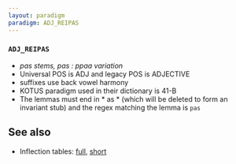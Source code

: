```yaml
---
layout: paradigm
paradigm: ADJ_REIPAS
---
```

### ` ADJ_REIPAS `

* _pas stems, pas : ppaa variation_
* Universal POS is ADJ and legacy POS is ADJECTIVE
* suffixes use back vowel harmony
* KOTUS paradigm used in their dictionary is 41-B
* The lemmas must end in * as * (which will be deleted to form an invariant stub) and the regex matching the lemma is ` pas `

## See also

* Inflection tables: [full](gen/R/reipas.html), [short](gen/R/reipas_wikt.html)

